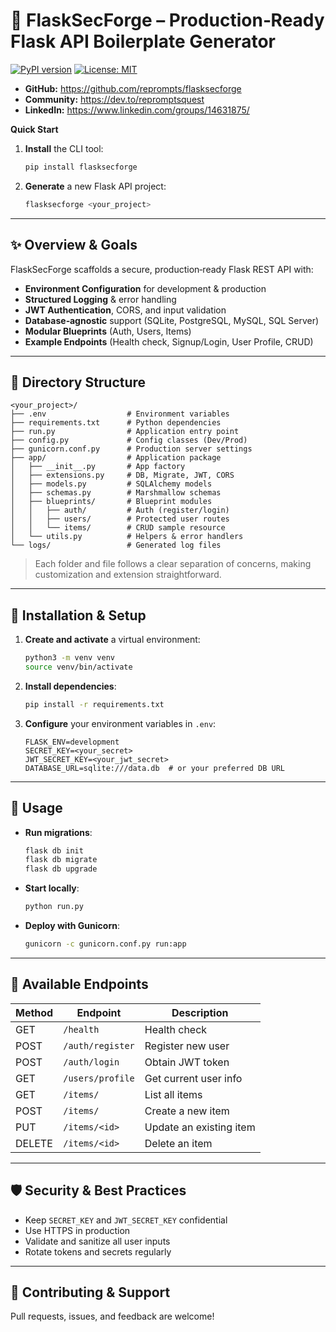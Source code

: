 # 🔐 FlaskSecForge – Production‑Ready Flask API Boilerplate Generator

[![PyPI version](https://img.shields.io/pypi/v/flasksecforge.svg)](https://pypi.org/project/flasksecforge/) [![License: MIT](https://img.shields.io/badge/License-MIT-blue.svg)](LICENSE)



- **GitHub:** https://github.com/reprompts/flasksecforge  
- **Community:** https://dev.to/repromptsquest  
- **LinkedIn:** https://www.linkedin.com/groups/14631875/


**Quick Start**

1. **Install** the CLI tool:
   ```bash
   pip install flasksecforge
   ```
2. **Generate** a new Flask API project:
   ```bash
   flasksecforge <your_project>
   ```

---

## ✨ Overview & Goals

FlaskSecForge scaffolds a secure, production‑ready Flask REST API with:

- **Environment Configuration** for development & production
- **Structured Logging** & error handling
- **JWT Authentication**, CORS, and input validation
- **Database‑agnostic** support (SQLite, PostgreSQL, MySQL, SQL Server)
- **Modular Blueprints** (Auth, Users, Items)
- **Example Endpoints** (Health check, Signup/Login, User Profile, CRUD)

---

## 📂 Directory Structure

```plaintext
<your_project>/
├── .env                  # Environment variables
├── requirements.txt      # Python dependencies
├── run.py                # Application entry point
├── config.py             # Config classes (Dev/Prod)
├── gunicorn.conf.py      # Production server settings
├── app/                  # Application package
│   ├── __init__.py       # App factory
│   ├── extensions.py     # DB, Migrate, JWT, CORS
│   ├── models.py         # SQLAlchemy models
│   ├── schemas.py        # Marshmallow schemas
│   ├── blueprints/       # Blueprint modules
│   │   ├── auth/         # Auth (register/login)
│   │   ├── users/        # Protected user routes
│   │   └── items/        # CRUD sample resource
│   └── utils.py          # Helpers & error handlers
└── logs/                 # Generated log files
```  

> Each folder and file follows a clear separation of concerns, making customization and extension straightforward.

---

## 🔧 Installation & Setup

1. **Create and activate** a virtual environment:
   ```bash
   python3 -m venv venv
   source venv/bin/activate
   ```
2. **Install dependencies**:
   ```bash
   pip install -r requirements.txt
   ```
3. **Configure** your environment variables in `.env`:
   ```dotenv
   FLASK_ENV=development
   SECRET_KEY=<your_secret>
   JWT_SECRET_KEY=<your_jwt_secret>
   DATABASE_URL=sqlite:///data.db  # or your preferred DB URL
   ```

---

## 🚀 Usage

- **Run migrations**:
  ```bash
  flask db init
  flask db migrate
  flask db upgrade
  ```

- **Start locally**:
  ```bash
  python run.py
  ```

- **Deploy with Gunicorn**:
  ```bash
  gunicorn -c gunicorn.conf.py run:app
  ```

---

## 📖 Available Endpoints

| Method | Endpoint          | Description             |
| ------ | ----------------- | ----------------------- |
| GET    | `/health`         | Health check            |
| POST   | `/auth/register`  | Register new user       |
| POST   | `/auth/login`     | Obtain JWT token        |
| GET    | `/users/profile`  | Get current user info   |
| GET    | `/items/`         | List all items          |
| POST   | `/items/`         | Create a new item       |
| PUT    | `/items/<id>`     | Update an existing item |
| DELETE | `/items/<id>`     | Delete an item          |

---

## 🛡️ Security & Best Practices

- Keep `SECRET_KEY` and `JWT_SECRET_KEY` confidential
- Use HTTPS in production
- Validate and sanitize all user inputs
- Rotate tokens and secrets regularly

---

## 🤝 Contributing & Support

Pull requests, issues, and feedback are welcome!

